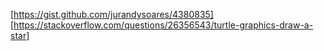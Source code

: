 [https://gist.github.com/jurandysoares/4380835]
[https://stackoverflow.com/questions/26356543/turtle-graphics-draw-a-star]
